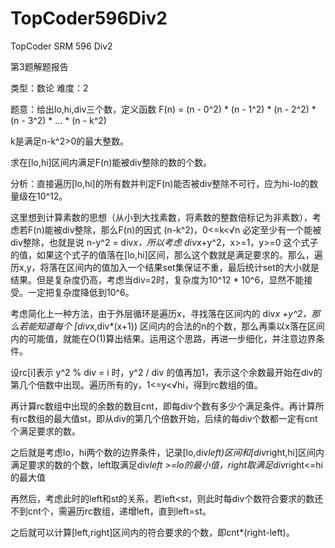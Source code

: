 TopCoder596Div2
===============

TopCoder SRM 596 Div2

第3题解题报告

类型：数论  难度：2

题意：给出lo,hi,div三个数，定义函数 F(n) = (n - 0^2) * (n - 1^2) * (n - 2^2) * (n - 3^2) * ... * (n - k^2) 


k是满足n-k^2>0的最大整数。

求在[lo,hi]区间内满足F(n)能被div整除的数的个数。

 

分析：直接遍历[lo,hi]的所有数并判定F(n)能否被div整除不可行，应为hi-lo的数量级在10^12。

这里想到计算素数的思想（从小到大找素数，将素数的整数倍标记为非素数），考虑若F(n)能被div整除，那么F(n)的因式 (n-k^2)，0<=k<√n 必定至少有一个能被div整除，也就是说 n-y^2 = div*x，所以考虑 div*x+y^2，x>=1，y>=0 这个式子的值，如果这个式子的值落在[lo,hi]区间，那么这个数就是满足要求的。那么，遍历x,y，将落在区间内的值加入一个结果set集保证不重，最后统计set的大小就是结果。但是复杂度仍高，考虑当div=2时，复杂度为10^12 * 10^6，显然不能接受。一定把复杂度降低到10^6。

 

考虑简化上一种方法，由于外层循环是遍历x，寻找落在区间内的 div*x +y^2，那么若能知道每个 [div*x,div*(x+1)) 区间内的合法的n的个数，那么再乘以x落在区间内的可能值，就能在O(1)算出结果。运用这个思路，再进一步细化，并注意边界条件。

设rc[i]表示 y^2 % div = i 时，y^2 / div 的值再加1，表示这个余数最开始在div的第几个倍数中出现。遍历所有的y，1<=y<√hi，得到rc数组的值。

再计算rc数组中出现的余数的数目cnt，即每div个数有多少个满足条件。再计算所有rc数组的最大值st，即从div的第几个倍数开始，后续的每div个数都一定有cnt个满足要求的数。

之后就是考虑lo，hi两个数的边界条件，记录[lo,div*left)区间和[div*right,hi]区间内满足要求的数的个数，left取满足div*left >=lo的最小值，right取满足div*right<=hi的最大值

再然后，考虑此时的left和st的关系，若left<st，则此时每div个数符合要求的数还不到cnt个，需遍历rc数组，递增left，直到left=st。

之后就可以计算[left,right]区间内的符合要求的个数，即cnt*(right-left)。

